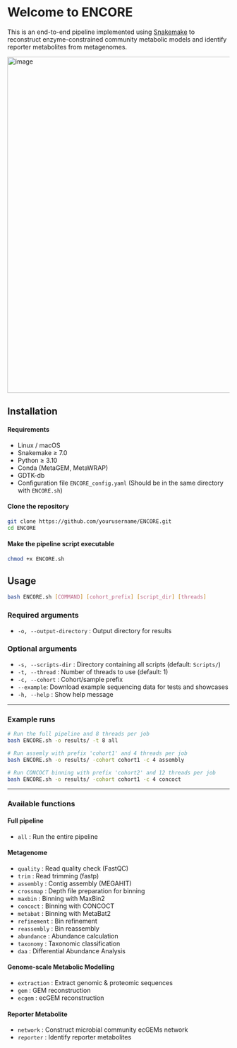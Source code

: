 # Welcome to ENCORE
This is an end-to-end pipeline implemented using [Snakemake](https://snakemake.readthedocs.io/) to reconstruct enzyme-constrained community metabolic models and identify reporter metabolites from metagenomes.

<img width="1494" height="761" alt="image" src="https://github.com/user-attachments/assets/54e71aa0-6e2b-4577-b8e3-d38ba06d6c8b" />


## Installation

#### Requirements
- Linux / macOS
- Snakemake ≥ 7.0  
- Python ≥ 3.10  
- Conda (MetaGEM, MetaWRAP)
- GDTK-db
- Configuration file `ENCORE_config.yaml` (Should be in the same directory with `ENCORE.sh`)

#### Clone the repository
```bash
git clone https://github.com/yourusername/ENCORE.git
cd ENCORE
```

#### Make the pipeline script executable
```bash
chmod +x ENCORE.sh
```


## Usage
```bash
bash ENCORE.sh [COMMAND] [cohort_prefix] [script_dir] [threads]
```

### Required arguments
- `-o, --output-directory` : Output directory for results  

### Optional arguments
- `-s, --scripts-dir` : Directory containing all scripts (default: `Scripts/`)  
- `-t, --thread` : Number of threads to use (default: 1)
- `-c, --cohort` : Cohort/sample prefix
- `--example`: Download example sequencing data for tests and showcases
- `-h, --help` : Show help message  

-----------------


### Example runs

```bash
# Run the full pipeline and 8 threads per job
bash ENCORE.sh -o results/ -t 8 all

# Run assemly with prefix 'cohort1' and 4 threads per job
bash ENCORE.sh -o results/ -cohort cohort1 -c 4 assembly

# Run CONCOCT binning with prefix 'cohort2' and 12 threads per job
bash ENCORE.sh -o results/ -cohort cohort1 -c 4 concoct
```
-----------------
### Available functions
#### Full pipeline
- `all` : Run the entire pipeline  

#### Metagenome
- `quality` : Read quality check (FastQC)  
- `trim` : Read trimming (fastp)  
- `assembly` : Contig assembly (MEGAHIT)  
- `crossmap` : Depth file preparation for binning  
- `maxbin` : Binning with MaxBin2  
- `concoct` : Binning with CONCOCT  
- `metabat` : Binning with MetaBat2  
- `refinement` : Bin refinement  
- `reassembly` : Bin reassembly  
- `abundance` : Abundance calculation  
- `taxonomy` : Taxonomic classification  
- `daa` : Differential Abundance Analysis

#### Genome-scale Metabolic Modelling
- `extraction` : Extract genomic & proteomic sequences  
- `gem` : GEM reconstruction  
- `ecgem` : ecGEM reconstruction  

#### Reporter Metabolite
- `network` : Construct microbial community ecGEMs network  
- `reporter` : Identify reporter metabolites  

